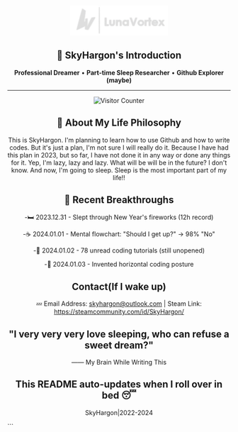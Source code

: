 <div align="center">
  <img src="assets/LH01.png" width="220" alt="LunaVortex">
  
  ## 🌌 SkyHargon's Introduction
  
  **Professional Dreamer** • **Part-time Sleep Researcher** • **Github Explorer (maybe)**
</div>

---

<div align="center">
<img src="https://visitor-badge.laobi.icu/badge?page_id=SkyHargon.SkyHargon" alt="Visitor Counter">

## 🛌 About My Life Philosophy

This is SkyHargon. I'm planning to learn how to use Github and how to write codes. 
But it's just a plan, I'm not sure I will really do it. Because I have had this plan in 2023, 
but so far, I have not done it in any way or done any things for it. 
Yep, I'm lazy, lazy and lazy. What will be will be in the future? I don't know. 
And now, I'm going to sleep. Sleep is the most important part of my life!!

## 🌙 Recent Breakthroughs

-🛏️ 2023.12.31  -  Slept through New Year's fireworks (12h record)

-☕ 2024.01.01  -  Mental flowchart: "Should I get up?" → 98% "No"

-📱 2024.01.02  -  78 unread coding tutorials (still unopened)

-🥱 2024.01.03  -  Invented horizontal coding posture

## Contact(If I wake up)

💤 Email Address: skyhargon@outlook.com | Steam Link:  https://steamcommunity.com/id/SkyHargon/

## "I very very very love sleeping, who can refuse a sweet dream?"
 —— My Brain While Writing This

## This README auto-updates when I roll over in bed 😴
SkyHargon|2022-2024
</div> ```





